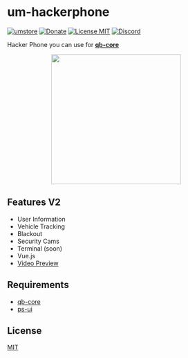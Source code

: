 # um-hackerphone

[![umstore](https://cdn.discordapp.com/attachments/715130970294059088/1044857362617470986/Baslksz-3.png)](https://uyuyorumstore.com)
[![Donate](https://cdn.discordapp.com/attachments/715130970294059088/1044848075996405820/coffee.png)](https://www.buymeacoffee.com/uyuyorumcoffee)
[![License MIT](https://cdn.discordapp.com/attachments/715130970294059088/1044845854508449822/license.png)](https://choosealicense.com/licenses/mit/)
[![Discord](https://cdn.discordapp.com/attachments/715130970294059088/1044855172494532628/discord.png)](https://discord.gg/cf6wkBFeYV)


Hacker Phone you can use for **[qb-core](https://github.com/qbcore-framework/qb-core)**

<p align="center">
  <img width="300" height="300" src="https://cdn.discordapp.com/attachments/714262233730908230/1038588183501344788/fivemhackerphone.png">
</p>


## Features V2
+ User Information
+ Vehicle Tracking
+ Blackout
+ Security Cams
+ Terminal (soon)
+ Vue.js
+ [Video Preview](https://www.youtube.com/watch?v=RuDvjsSow4A)



## Requirements
+ [qb-core](https://github.com/qbcore-framework/qb-core)
+ [ps-ui](https://github.com/Project-Sloth/ps-ui)



## License
[MIT](https://choosealicense.com/licenses/mit/)
